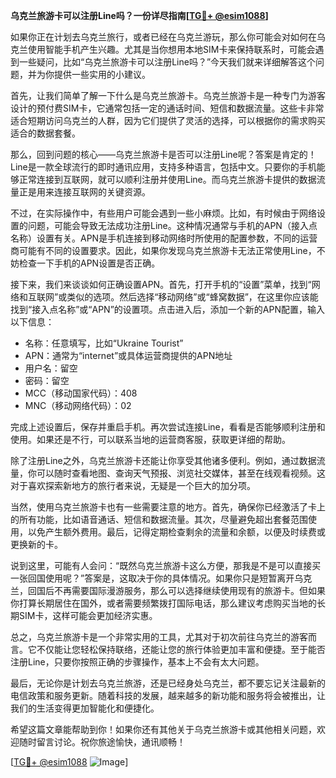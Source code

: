 **乌克兰旅游卡可以注册Line吗？一份详尽指南[[TG💪+ @esim1088](https://t.me/s/esim1088)]**

如果你正在计划去乌克兰旅行，或者已经在乌克兰游玩，那么你可能会对如何在乌克兰使用智能手机产生兴趣。尤其是当你想用本地SIM卡来保持联系时，可能会遇到一些疑问，比如“乌克兰旅游卡可以注册Line吗？”今天我们就来详细解答这个问题，并为你提供一些实用的小建议。

首先，让我们简单了解一下什么是乌克兰旅游卡。乌克兰旅游卡是一种专门为游客设计的预付费SIM卡，它通常包括一定的通话时间、短信和数据流量。这些卡非常适合短期访问乌克兰的人群，因为它们提供了灵活的选择，可以根据你的需求购买适合的数据套餐。

那么，回到问题的核心——乌克兰旅游卡是否可以注册Line呢？答案是肯定的！Line是一款全球流行的即时通讯应用，支持多种语言，包括中文。只要你的手机能够正常连接到互联网，就可以顺利注册并使用Line。而乌克兰旅游卡提供的数据流量正是用来连接互联网的关键资源。

不过，在实际操作中，有些用户可能会遇到一些小麻烦。比如，有时候由于网络设置的问题，可能会导致无法成功注册Line。这种情况通常与手机的APN（接入点名称）设置有关。APN是手机连接到移动网络时所使用的配置参数，不同的运营商可能有不同的设置要求。因此，如果你发现乌克兰旅游卡无法正常使用Line，不妨检查一下手机的APN设置是否正确。

接下来，我们来谈谈如何正确设置APN。首先，打开手机的“设置”菜单，找到“网络和互联网”或类似的选项。然后选择“移动网络”或“蜂窝数据”，在这里你应该能找到“接入点名称”或“APN”的设置项。点击进入后，添加一个新的APN配置，输入以下信息：

- 名称：任意填写，比如“Ukraine Tourist”
- APN：通常为“internet”或具体运营商提供的APN地址
- 用户名：留空
- 密码：留空
- MCC（移动国家代码）：408
- MNC（移动网络代码）：02

完成上述设置后，保存并重启手机。再次尝试连接Line，看看是否能够顺利注册和使用。如果还是不行，可以联系当地的运营商客服，获取更详细的帮助。

除了注册Line之外，乌克兰旅游卡还能让你享受其他诸多便利。例如，通过数据流量，你可以随时查看地图、查询天气预报、浏览社交媒体，甚至在线观看视频。这对于喜欢探索新地方的旅行者来说，无疑是一个巨大的加分项。

当然，使用乌克兰旅游卡也有一些需要注意的地方。首先，确保你已经激活了卡上的所有功能，比如语音通话、短信和数据流量。其次，尽量避免超出套餐范围使用，以免产生额外费用。最后，记得定期检查剩余的流量和余额，以便及时续费或更换新的卡。

说到这里，可能有人会问：“既然乌克兰旅游卡这么方便，那我是不是可以直接买一张回国使用呢？”答案是，这取决于你的具体情况。如果你只是短暂离开乌克兰，回国后不再需要国际漫游服务，那么可以选择继续使用现有的旅游卡。但如果你打算长期居住在国外，或者需要频繁拨打国际电话，那么建议考虑购买当地的长期SIM卡，这样可能会更加经济实惠。

总之，乌克兰旅游卡是一个非常实用的工具，尤其对于初次前往乌克兰的游客而言。它不仅能让您轻松保持联络，还能让您的旅行体验更加丰富和便捷。至于能否注册Line，只要你按照正确的步骤操作，基本上不会有太大问题。

最后，无论你是计划去乌克兰旅游，还是已经身处乌克兰，都不要忘记关注最新的电信政策和服务更新。随着科技的发展，越来越多的新功能和服务将会被推出，让我们的生活变得更加智能化和便捷化。

希望这篇文章能帮助到你！如果你还有其他关于乌克兰旅游卡或其他相关问题，欢迎随时留言讨论。祝你旅途愉快，通讯顺畅！

[[TG💪+ @esim1088](https://t.me/s/esim1088) ![Image](https://i.postimg.cc/4NQfJmqS/Snipaste-2025-05-13-00-14-12.png)]